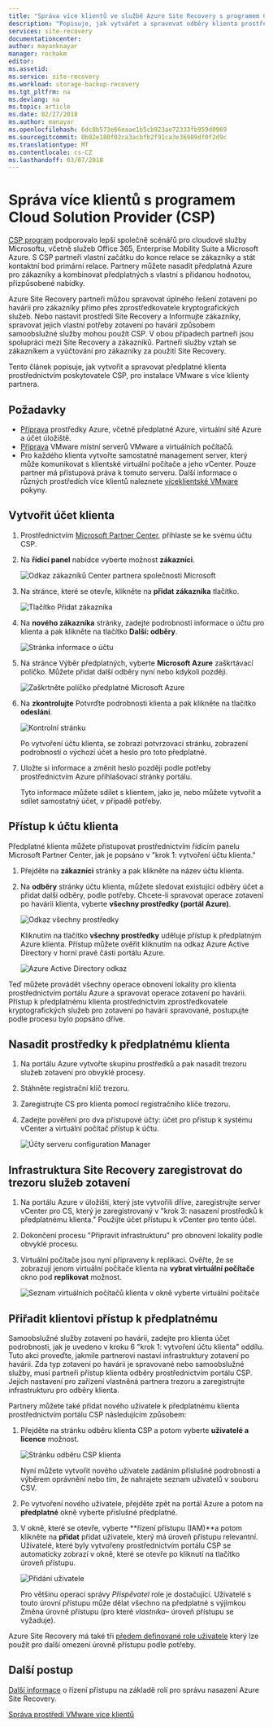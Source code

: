 ```yaml
---
title: "Správa více klientů ve službě Azure Site Recovery s programem Cloud Solution Provider (CSP) | Microsoft Docs"
description: "Popisuje, jak vytvářet a spravovat odběry klienta prostřednictvím zprostředkovatele kryptografických služeb a nasazení Azure Site Recovery v instalačním programu více klientů"
services: site-recovery
documentationcenter: 
author: mayanknayar
manager: rochakm
editor: 
ms.assetid: 
ms.service: site-recovery
ms.workload: storage-backup-recovery
ms.tgt_pltfrm: na
ms.devlang: na
ms.topic: article
ms.date: 02/27/2018
ms.author: manayar
ms.openlocfilehash: 6dc8b573e66eaae1b5cb923ae72333fb959d0969
ms.sourcegitcommit: 0b02e180f02ca3acbfb2f91ca3e36989df0f2d9c
ms.translationtype: MT
ms.contentlocale: cs-CZ
ms.lasthandoff: 03/07/2018
---
```

# <a name="manage-multi-tenancy-with-the-cloud-solution-provider-csp-program"></a>Správa více klientů s programem Cloud Solution Provider (CSP)

[CSP program](https://partner.microsoft.com/en-US/cloud-solution-provider) podporovalo lepší společně scénářů pro cloudové služby Microsoftu, včetně služeb Office 365, Enterprise Mobility Suite a Microsoft Azure. S CSP partneři vlastní začátku do konce relace se zákazníky a stát kontaktní bod primární relace. Partnery můžete nasadit předplatná Azure pro zákazníky a kombinovat předplatných s vlastní s přidanou hodnotou, přizpůsobené nabídky.

Azure Site Recovery partneři můžou spravovat úplného řešení zotavení po havárii pro zákazníky přímo přes zprostředkovatele kryptografických služeb. Nebo nastavit prostředí Site Recovery a Informujte zákazníky, spravovat jejich vlastní potřeby zotavení po havárii způsobem samoobslužné služby mohou použít CSP. V obou případech partneři jsou spolupráci mezi Site Recovery a zákazníků. Partneři služby vztah se zákazníkem a vyúčtování pro zákazníky za použití Site Recovery.

Tento článek popisuje, jak vytvořit a spravovat předplatné klienta prostřednictvím poskytovatele CSP, pro instalace VMware s více klienty partnera.

## <a name="prerequisites"></a>Požadavky

- [Příprava](tutorial-prepare-azure.md) prostředky Azure, včetně předplatné Azure, virtuální sítě Azure a účet úložiště.
- [Příprava](tutorial-prepare-on-premises-vmware.md) VMware místní serverů VMware a virtuálních počítačů.
- Pro každého klienta vytvořte samostatné management server, který může komunikovat s klientské virtuální počítače a jeho vCenter. Pouze partner má přístupová práva k tomuto serveru. Další informace o různých prostředích více klientů naleznete [víceklientské VMware](site-recovery-multi-tenant-support-vmware-using-csp.md) pokyny.

## <a name="create-a-tenant-account"></a>Vytvořit účet klienta

1. Prostřednictvím [Microsoft Partner Center](https://partnercenter.microsoft.com/), přihlaste se ke svému účtu CSP.

2. Na **řídicí panel** nabídce vyberte možnost **zákazníci**.

    ![Odkaz zákazníků Center partnera společnosti Microsoft](./media/site-recovery-manage-multi-tenancy-with-csp/csp-dashboard-display.png)

3. Na stránce, které se otevře, klikněte na **přidat zákazníka** tlačítko.

    ![Tlačítko Přidat zákazníka](./media/site-recovery-manage-multi-tenancy-with-csp/add-new-customer.png)

4. Na **nového zákazníka** stránky, zadejte podrobnosti informace o účtu pro klienta a pak klikněte na tlačítko **Další: odběry**.

    ![Stránka informace o účtu](./media/site-recovery-manage-multi-tenancy-with-csp/customer-add-filled.png)

5. Na stránce Výběr předplatných, vyberte **Microsoft Azure** zaškrtávací políčko. Můžete přidat další odběry nyní nebo kdykoli později.

    ![Zaškrtněte políčko předplatné Microsoft Azure](./media/site-recovery-manage-multi-tenancy-with-csp/azure-subscription-selection.png)

6. Na **zkontrolujte** Potvrďte podrobnosti klienta a pak klikněte na tlačítko **odeslání**.

    ![Kontrolní stránku](./media/site-recovery-manage-multi-tenancy-with-csp/customer-summary-page.png)  

    Po vytvoření účtu klienta, se zobrazí potvrzovací stránku, zobrazení podrobností o výchozí účet a heslo pro toto předplatné.

7. Uložte si informace a změnit heslo později podle potřeby prostřednictvím Azure přihlašovací stránky portálu.  

    Tyto informace můžete sdílet s klientem, jako je, nebo můžete vytvořit a sdílet samostatný účet, v případě potřeby.

## <a name="access-the-tenant-account"></a>Přístup k účtu klienta

Předplatné klienta můžete přistupovat prostřednictvím řídicím panelu Microsoft Partner Center, jak je popsáno v "krok 1: vytvoření účtu klienta."

1. Přejděte na **zákazníci** stránky a pak klikněte na název účtu klienta.

2. Na **odběry** stránky účtu klienta, můžete sledovat existující odběry účet a přidat další odběry, podle potřeby. Chcete-li spravovat operace zotavení po havárii klienta, vyberte **všechny prostředky (portál Azure)**.

    ![Odkaz všechny prostředky](./media/site-recovery-manage-multi-tenancy-with-csp/all-resources-select.png)  

    Kliknutím na tlačítko **všechny prostředky** uděluje přístup k předplatným Azure klienta. Přístup můžete ověřit kliknutím na odkaz Azure Active Directory v horní pravé části portálu Azure.

    ![Azure Active Directory odkaz](./media/site-recovery-manage-multi-tenancy-with-csp/aad-admin-display.png)

Teď můžete provádět všechny operace obnovení lokality pro klienta prostřednictvím portálu Azure a spravovat operace zotavení po havárii. Přístup k předplatnému klienta prostřednictvím zprostředkovatele kryptografických služeb pro zotavení po havárii spravované, postupujte podle procesu bylo popsáno dříve.

## <a name="deploy-resources-to-the-tenant-subscription"></a>Nasadit prostředky k předplatnému klienta
1. Na portálu Azure vytvořte skupinu prostředků a pak nasadit trezoru služeb zotavení pro obvyklé procesy.

2. Stáhněte registrační klíč trezoru.

3. Zaregistrujte CS pro klienta pomocí registračního klíče trezoru.

4. Zadejte pověření pro dva přístupové účty: účet pro přístup k systému vCenter a virtuální počítač přístup k účtu.

    ![Účty serveru configuration Manager](./media/site-recovery-manage-multi-tenancy-with-csp/config-server-account-display.png)

## <a name="register-site-recovery-infrastructure-to-the-recovery-services-vault"></a>Infrastruktura Site Recovery zaregistrovat do trezoru služeb zotavení
1. Na portálu Azure v úložišti, který jste vytvořili dříve, zaregistrujte server vCenter pro CS, který je zaregistrovaný v "krok 3: nasazení prostředků k předplatnému klienta." Použijte účet přístupu k vCenter pro tento účel.
2. Dokončení procesu "Připravit infrastrukturu" pro obnovení lokality podle obvyklé procesu.
3. Virtuální počítače jsou nyní připraveny k replikaci. Ověřte, že se zobrazují jenom virtuální počítače klienta na **vybrat virtuální počítače** okno pod **replikovat** možnost.

    ![Seznam virtuálních počítačů klienta v okně vyberte virtuální počítače](./media/site-recovery-manage-multi-tenancy-with-csp/tenant-vm-display.png)

## <a name="assign-tenant-access-to-the-subscription"></a>Přiřadit klientovi přístup k předplatnému

Samoobslužné služby zotavení po havárii, zadejte pro klienta účet podrobnosti, jak je uvedeno v kroku 6 "krok 1: vytvoření účtu klienta" oddílu. Tuto akci proveďte, jakmile partnerovi nastaví infrastruktury zotavení po havárii. Zda typ zotavení po havárii je spravované nebo samoobslužné služby, musí partneři přístup klienta odběry prostřednictvím portálu CSP. Jejich nastavení pro zařízení vlastněná partnera trezoru a zaregistrujte infrastrukturu pro odběry klienta.

Partnery můžete také přidat nového uživatele k předplatnému klienta prostřednictvím portálu CSP následujícím způsobem:

1. Přejděte na stránku odběru klienta CSP a potom vyberte **uživatelé a licence** možnost.

    ![Stránku odběru CSP klienta](./media/site-recovery-manage-multi-tenancy-with-csp/users-and-licences.png)

    Nyní můžete vytvořit nového uživatele zadáním příslušné podrobnosti a výběrem oprávnění nebo tím, že nahrajete seznam uživatelů v souboru CSV.

2. Po vytvoření nového uživatele, přejděte zpět na portál Azure a potom na **předplatné** okně vyberte příslušné předplatné.

3. V okně, které se otevře, vyberte **řízení přístupu (IAM)**a potom klikněte na **přidat** přidat uživatele, který má úroveň přístupu relevantní.      
    Uživatelé, které byly vytvořeny prostřednictvím portálu CSP se automaticky zobrazí v okně, které se otevře po kliknutí na tlačítko úroveň přístupu.

    ![Přidání uživatele](./media/site-recovery-manage-multi-tenancy-with-csp/add-user-subscription.png)

    Pro většinu operací správy *Přispěvatel* role je dostačující. Uživatelé s touto úrovní přístupu může dělat všechno na předplatné s výjimkou Změna úrovně přístupu (pro které *vlastníka*– úroveň přístupu se vyžaduje).

  Azure Site Recovery má také tři [předem definované role uživatele](site-recovery-role-based-linked-access-control.md) který lze použít pro další omezení úrovně přístupu podle potřeby.

## <a name="next-steps"></a>Další postup
  [Další informace](site-recovery-role-based-linked-access-control.md) o řízení přístupu na základě rolí pro správu nasazení Azure Site Recovery.

  [Správa prostředí VMware více klientů](site-recovery-multi-tenant-support-vmware-using-csp.md)
